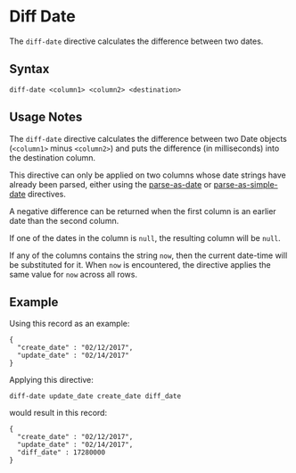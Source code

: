 # Diff Date

The `diff-date` directive calculates the difference between two dates.


## Syntax
```
diff-date <column1> <column2> <destination>
```


## Usage Notes

The `diff-date` directive calculates the difference between two Date objects (`<column1>`
minus `<column2>`) and puts the difference (in milliseconds) into the destination column.

This directive can only be applied on two columns whose date strings have already been
parsed, either using the [parse-as-date](parse-as-date.md) or
[parse-as-simple-date](parse-as-simple-date.md) directives.

A negative difference can be returned when the first column is an earlier date than the
second column.

If one of the dates in the column is `null`, the resulting column will be `null`.

If any of the columns contains the string `now`, then the current date-time will be
substituted for it. When `now` is encountered, the directive applies the same value for
`now` across all rows.


## Example

Using this record as an example:
```
{
  "create_date" : "02/12/2017",
  "update_date" : "02/14/2017"
}
```

Applying this directive:
```
diff-date update_date create_date diff_date
```

would result in this record:
```
{
  "create_date" : "02/12/2017",
  "update_date" : "02/14/2017",
  "diff_date" : 17280000
}
```
